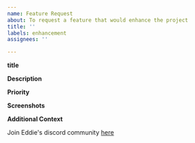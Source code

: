 ```yaml
---
name: Feature Request
about: To request a feature that would enhance the project
title: ''
labels: enhancement
assignees: ''

---
```

**title**

<!-- add short and to the point title -->

**Description**

<!-- A brief description of the feature, and why is it necessary -->

**Priority**

<!-- How important / urgent is this feature? -->

**Screenshots**

<!-- Please add a screenshot if applicable -->

**Additional Context**  <!-- Optional -->  

<!-- Add any other context about the problem here. -->

Join Eddie's discord community [here](http://discord.eddiehub.org)
